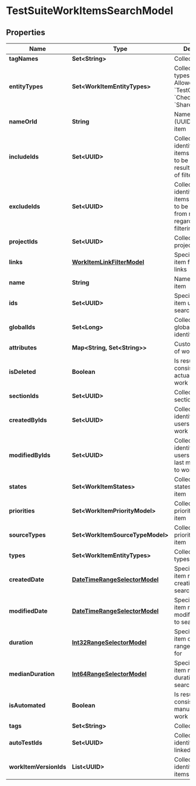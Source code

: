 

# TestSuiteWorkItemsSearchModel


## Properties

| Name | Type | Description | Notes |
|------------ | ------------- | ------------- | -------------|
|**tagNames** | **Set&lt;String&gt;** | Collection of tags |  [optional] |
|**entityTypes** | **Set&lt;WorkItemEntityTypes&gt;** | Collection of types of work item    Allowed values: &#x60;TestCases&#x60;, &#x60;CheckLists&#x60;, &#x60;SharedSteps&#x60; |  [optional] |
|**nameOrId** | **String** | Name or identifier (UUID) of work item |  [optional] |
|**includeIds** | **Set&lt;UUID&gt;** | Collection of identifiers of work items which need to be included in result regardless of filtering |  [optional] |
|**excludeIds** | **Set&lt;UUID&gt;** | Collection of identifiers of work items which need to be excluded from result regardless of filtering |  [optional] |
|**projectIds** | **Set&lt;UUID&gt;** | Collection of project identifiers |  [optional] |
|**links** | [**WorkItemLinkFilterModel**](WorkItemLinkFilterModel.md) | Specifies a work item filter by its links |  [optional] |
|**name** | **String** | Name of work item |  [optional] |
|**ids** | **Set&lt;UUID&gt;** | Specifies a work item unique IDs to search for |  [optional] |
|**globalIds** | **Set&lt;Long&gt;** | Collection of global (integer) identifiers |  [optional] |
|**attributes** | **Map&lt;String, Set&lt;String&gt;&gt;** | Custom attributes of work item |  [optional] |
|**isDeleted** | **Boolean** | Is result must consist of only actual/deleted work items |  [optional] |
|**sectionIds** | **Set&lt;UUID&gt;** | Collection of section identifiers |  [optional] |
|**createdByIds** | **Set&lt;UUID&gt;** | Collection of identifiers of users who created work item |  [optional] |
|**modifiedByIds** | **Set&lt;UUID&gt;** | Collection of identifiers of users who applied last modification to work item |  [optional] |
|**states** | **Set&lt;WorkItemStates&gt;** | Collection of states of work item |  [optional] |
|**priorities** | **Set&lt;WorkItemPriorityModel&gt;** | Collection of priorities of work item |  [optional] |
|**sourceTypes** | **Set&lt;WorkItemSourceTypeModel&gt;** | Collection of priorities of work item |  [optional] |
|**types** | **Set&lt;WorkItemEntityTypes&gt;** | Collection of types of work item |  [optional] |
|**createdDate** | [**DateTimeRangeSelectorModel**](DateTimeRangeSelectorModel.md) | Specifies a work item range of creation date to search for |  [optional] |
|**modifiedDate** | [**DateTimeRangeSelectorModel**](DateTimeRangeSelectorModel.md) | Specifies a work item range of last modification date to search for |  [optional] |
|**duration** | [**Int32RangeSelectorModel**](Int32RangeSelectorModel.md) | Specifies a work item duration range to search for |  [optional] |
|**medianDuration** | [**Int64RangeSelectorModel**](Int64RangeSelectorModel.md) | Specifies a work item median duration range to search for |  [optional] |
|**isAutomated** | **Boolean** | Is result must consist of only manual/automated work items |  [optional] |
|**tags** | **Set&lt;String&gt;** | Collection of tags |  [optional] |
|**autoTestIds** | **Set&lt;UUID&gt;** | Collection of identifiers of linked autotests |  [optional] |
|**workItemVersionIds** | **List&lt;UUID&gt;** | Collection of identifiers work items versions. |  [optional] |



